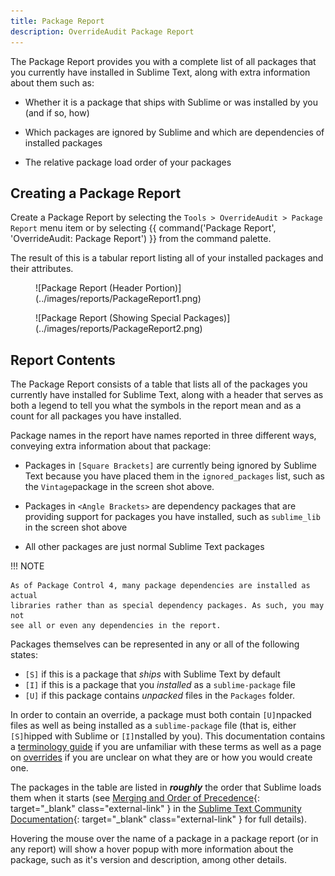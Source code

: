 ```yaml
---
title: Package Report
description: OverrideAudit Package Report
---
```


The Package Report provides you with a complete list of all packages that you
currently have installed in Sublime Text, along with extra information about
them such as:

  - Whether it is a package that ships with Sublime or was installed by you (and
    if so, how)

  - Which packages are ignored by Sublime and which are dependencies of
    installed packages

  - The relative package load order of your packages


## Creating a Package Report

Create a Package Report by selecting the `Tools > OverrideAudit > Package Report`
menu item or by selecting
{{ command('Package Report', 'OverrideAudit: Package Report') }} from the
command palette.

The result of this is a tabular report listing all of your installed packages
and their attributes.

<div class="grid" markdown>
  <figure markdown="span">
    ![Package Report (Header Portion)](../images/reports/PackageReport1.png)
  </figure>
  <figure markdown="span">
    ![Package Report (Showing Special Packages)](../images/reports/PackageReport2.png)
  </figure>
</div>


## Report Contents

The Package Report consists of a table that lists all of the packages you
currently have installed for Sublime Text, along with a header that serves as
both a legend to tell you what the symbols in the report mean and as a count
for all packages you have installed.

Package names in the report have names reported in three different ways,
conveying extra information about that package:

  - Packages in `[Square Brackets]` are currently being ignored by Sublime Text
    because you have placed them in the `ignored_packages` list, such as the
    `Vintage`package in the screen shot above.

  - Packages in `<Angle Brackets>` are dependency packages that are providing
    support for packages you have installed, such as `sublime_lib` in the screen
    shot above
  - All other packages are just normal Sublime Text packages

!!! NOTE

    As of Package Control 4, many package dependencies are installed as actual
    libraries rather than as special dependency packages. As such, you may not
    see all or even any dependencies in the report.

Packages themselves can be represented in any or all of the following states:

  - `[S]` if this is a package that *ships* with Sublime Text by default
  - `[I]` if this is a package that you *installed* as a `sublime-package` file
  - `[U]` if this package contains *unpacked* files in the `Packages` folder.

In order to contain an override, a package must both contain `[U]`npacked files
as well as being installed as a `sublime-package` file (that is, either `[S]`hipped
with Sublime or `[I]`nstalled by you). This documentation contains a
[terminology guide](../terminology/index.md) if you are unfamiliar with these
terms as well as a page on [overrides](../terminology/overrides.md) if you are
unclear on what they are or how you would create one.

The packages in the table are listed in ***roughly*** the order that Sublime
loads them when it starts (see
[Merging and Order of Precedence](https://docs.sublimetext.io/guide/extensibility/packages.html#merging-and-order-of-precedence){: target="_blank" class="external-link" }
in the
[Sublime Text Community Documentation](https://docs.sublimetext.io/){: target="_blank" class="external-link" }
for full details).

Hovering the mouse over the name of a package in a package report (or in any
report) will show a hover popup with more information about the package, such
as it's version and description, among other details.
